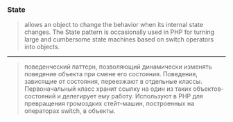 ### State
> allows an object to change the behavior when its internal state changes. The State pattern is occasionally used in PHP for turning large and cumbersome state machines based on switch operators into objects.
---
> поведенческий паттерн, позволяющий динамически изменять поведение объекта при смене его состояния. Поведения, зависящие от состояния, переезжают в отдельные классы. Первоначальный класс хранит ссылку на один из таких объектов-состояний и делегирует ему работу. Используют в PHP для превращения громоздких стейт-машин, построенных на операторах switch, в объекты.